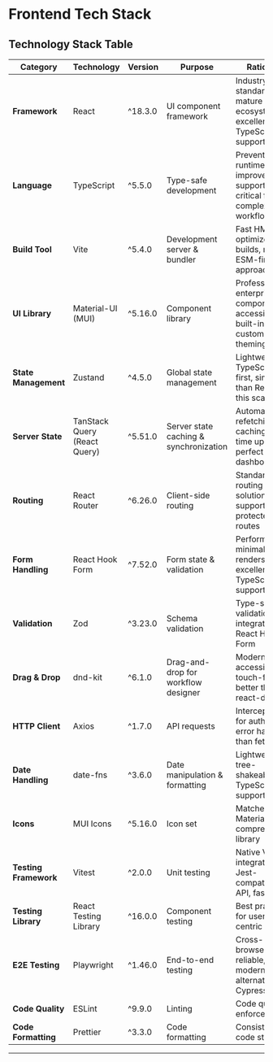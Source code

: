 # Frontend Tech Stack

## Technology Stack Table

| Category | Technology | Version | Purpose | Rationale |
|----------|-----------|---------|---------|-----------|
| **Framework** | React | ^18.3.0 | UI component framework | Industry standard, mature ecosystem, excellent TypeScript support |
| **Language** | TypeScript | ^5.5.0 | Type-safe development | Prevents runtime errors, improves IDE support, critical for complex workflows |
| **Build Tool** | Vite | ^5.4.0 | Development server & bundler | Fast HMR, optimized builds, modern ESM-first approach |
| **UI Library** | Material-UI (MUI) | ^5.16.0 | Component library | Professional enterprise components, accessibility built-in, customizable theming |
| **State Management** | Zustand | ^4.5.0 | Global state management | Lightweight, TypeScript-first, simpler than Redux for this scale |
| **Server State** | TanStack Query (React Query) | ^5.51.0 | Server state caching & synchronization | Automatic refetching, caching, real-time updates, perfect for dashboard |
| **Routing** | React Router | ^6.26.0 | Client-side routing | Standard routing solution, supports protected routes |
| **Form Handling** | React Hook Form | ^7.52.0 | Form state & validation | Performant, minimal re-renders, excellent TypeScript support |
| **Validation** | Zod | ^3.23.0 | Schema validation | Type-safe validation, integrates with React Hook Form |
| **Drag & Drop** | dnd-kit | ^6.1.0 | Drag-and-drop for workflow designer | Modern, accessible, touch-friendly, better than react-dnd |
| **HTTP Client** | Axios | ^1.7.0 | API requests | Interceptors for auth, better error handling than fetch |
| **Date Handling** | date-fns | ^3.6.0 | Date manipulation & formatting | Lightweight, tree-shakeable, TypeScript support |
| **Icons** | MUI Icons | ^5.16.0 | Icon set | Matches Material-UI, comprehensive library |
| **Testing Framework** | Vitest | ^2.0.0 | Unit testing | Native Vite integration, Jest-compatible API, faster |
| **Testing Library** | React Testing Library | ^16.0.0 | Component testing | Best practices for user-centric tests |
| **E2E Testing** | Playwright | ^1.46.0 | End-to-end testing | Cross-browser, reliable, modern alternative to Cypress |
| **Code Quality** | ESLint | ^9.9.0 | Linting | Code quality enforcement |
| **Code Formatting** | Prettier | ^3.3.0 | Code formatting | Consistent code style |

---
